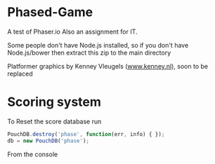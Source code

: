 Phased-Game
===========

A test of Phaser.io
Also an assignment for IT.

Some people don't have Node.js installed, so if you don't have Node.js/bower then extract this zip to the main directory


Platformer graphics by Kenney Vleugels (www.kenney.nl), soon to be replaced


# Scoring system
To Reset the score database run
```javascript
PouchDB.destroy('phase', function(err, info) { });
db = new PouchDB('phase');
```
From the console

